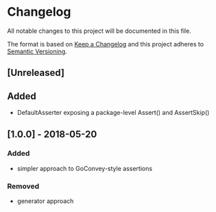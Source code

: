 # Changelog

All notable changes to this project will be documented in this file.

The format is based on [Keep a Changelog](http://keepachangelog.com/en/1.0.0/)
and this project adheres to [Semantic Versioning](http://semver.org/spec/v2.0.0.html).

## [Unreleased]
## Added
- DefaultAsserter exposing a package-level Assert() and AssertSkip()

## [1.0.0] - 2018-05-20
### Added
- simpler approach to GoConvey-style assertions
### Removed
- generator approach
